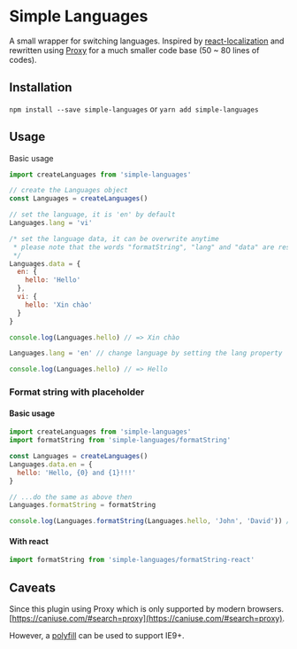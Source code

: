 # Simple Languages

A small wrapper for switching languages. Inspired by [react-localization](https://github.com/stefalda/react-localization) and rewritten using [Proxy](https://developer.mozilla.org/en-US/docs/Web/JavaScript/Reference/Global_Objects/Proxy) for a much smaller code base (50 ~ 80 lines of codes).

## Installation

`npm install --save simple-languages`
or
`yarn add simple-languages`

## Usage

Basic usage

```js
import createLanguages from 'simple-languages'

// create the Languages object
const Languages = createLanguages()

// set the language, it is 'en' by default
Languages.lang = 'vi'

/* set the language data, it can be overwrite anytime
 * please note that the words "formatString", "lang" and "data" are reserved
 */
Languages.data = {
  en: {
    hello: 'Hello'
  },
  vi: {
    hello: 'Xin chào'
  }
}

console.log(Languages.hello) // => Xin chào

Languages.lang = 'en' // change language by setting the lang property

console.log(Languages.hello) // => Hello
```

### Format string with placeholder

#### Basic usage

```js
import createLanguages from 'simple-languages'
import formatString from 'simple-languages/formatString'

const Languages = createLanguages()
Languages.data.en = {
  hello: 'Hello, {0} and {1}!!!'
}

// ...do the same as above then
Languages.formatString = formatString

console.log(Languages.formatString(Languages.hello, 'John', 'David')) // => Hello, John and David!!!
```

#### With react

```js
import formatString from 'simple-languages/formatString-react'
```

## Caveats

Since this plugin using Proxy which is only supported by modern browsers. [https://caniuse.com/#search=proxy](https://caniuse.com/#search=proxy).

However, a [polyfill](https://github.com/GoogleChrome/proxy-polyfill) can be used to support IE9+.
